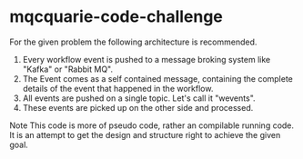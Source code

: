 # mqcquarie-code-challenge

For the given problem the following architecture is recommended.
1. Every workflow event is pushed to a message broking system like "Kafka" or "Rabbit MQ". 
2. The Event comes as a self contained message, containing the complete details of the event that happened in the workflow. 
3. All events are pushed on a single topic. Let's call it "wevents". 
4. These events are picked up on the other side and processed. 

Note
This code is more of pseudo code, rather an compilable running code. It is an attempt to get the design and structure right to achieve the given goal. 
